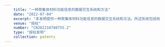 ```yaml
---
    title: "一种聚集体材料功能信息的数据交互系统和方法"
    date: "2022-07-04"
    excerpt: "本发明提供一种聚集体材料功能信息的数据交互系统和方法。所述系统包括核心数据库，用于临时储存新录入系统的材料条目、存储分子所处的不同聚集状态以及各聚集状态下的光物理性质；数据库查询系统，能够根据材料在应用中的不同聚集状态进行检索，用于根据字段值或分子的化学结构在核心数据库中进行检索，并将搜索字段和值返回数据库后端，经后端处理后返回其相关的所有信息并生成搜索报告页；数据更新系统，用于在核心数据库中录入新的材料条目；机器学习API系统，用于输出符合搜索条件的条目。本发明能够将材料归属于材料的不同聚集状态，能够克服传统材料和分子数据库中无法针对材料的不同状态储存、分类、索引和查询数据的不足。"
    venue: "授权"
    number: "CN202210780755.2"
    type: "授权发明"
    collection: patents
---
```



